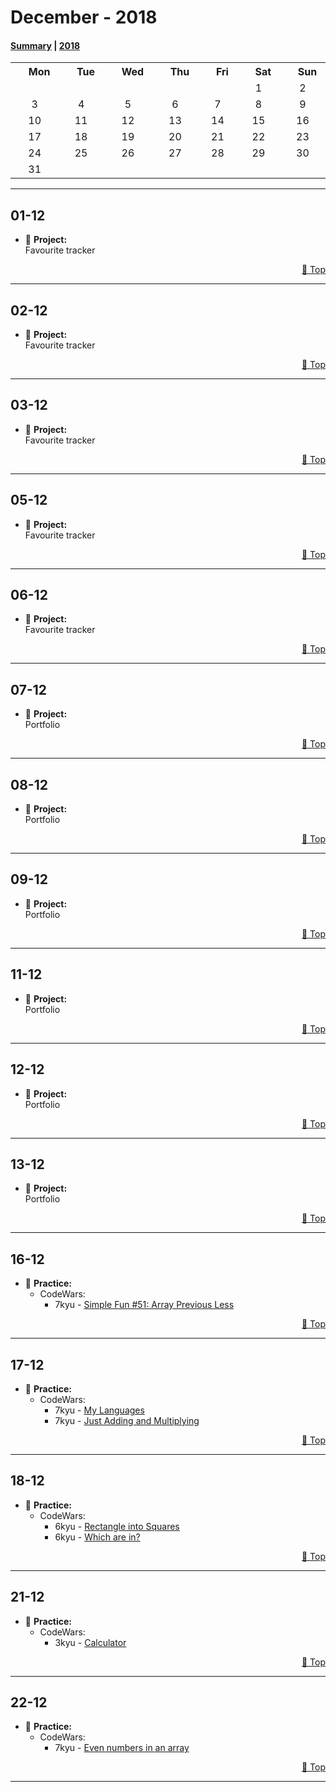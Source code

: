 # December - 2018

#### [Summary](https://github.com/jpacsai/LearningPath/blob/master/Daily-log/December/README.md) | [2018](https://github.com/jpacsai/LearningPath/blob/master/Daily-log/README.md)

<table align="center">
        <tr>
            <th><img width=15/>Mon<img width=15/></th>
            <th><img width=15/>Tue<img width=15/></th> 
            <th><img width=15/>Wed<img width=15/></th>
            <th><img width=15/>Thu<img width=15/></th>
            <th><img width=15/>Fri<img width=15/></th>
            <th><img width=15/>Sat<img width=15/></th>
            <th><img width=15/>Sun<img width=15/></th>
        </tr>
        <tr>
            <td></td>
            <td></td>
            <td></td>
            <td></td>
            <td></td>
            <td align="center">1</td>
            <td align="center">2</td>
        </tr>
        <tr>
            <td align="center">3</td>
            <td align="center">4</td>
            <td align="center">5</td>
            <td align="center">6</td>
            <td align="center">7</td>
            <td align="center">8</td>
            <td align="center">9</td>
        </tr>
        <tr>
            <td align="center">10</td>
            <td align="center">11</td>
            <td align="center">12</td>
            <td align="center">13</td>
            <td align="center">14</td>
            <td align="center">15</td>
            <td align="center">16</td>
        </tr>
        <tr>
            <td align="center">17</td>
            <td align="center">18</td>
            <td align="center">19</td>
            <td align="center">20</td>
            <td align="center">21</td>
            <td align="center">22</td>
            <td align="center">23</td>
        </tr>
        <tr>
            <td align="center">24</td>
            <td align="center">25</td>
            <td align="center">26</td>
            <td align="center">27</td>
            <td align="center">28</td>
            <td align="center">29</td>
            <td align="center">30</td>
        </tr>
        <tr>
            <td align="center">31</td>
            <td></td>
            <td></td>
            <td></td>
            <td></td>
            <td></td>
            <td></td>
        </tr>
</table>

<!--
Template:
## **01-12**  
   - 🔨 **Project:**  
   - 💪 **Practice:**  
   - 📚 **Course:**  
   - 📘 **Book:**  
   - 📰 **Article:**  
   - 📺 **Video:**  
   - ⚔️ **Challenge:**  
   - **Comments:**  
      
   <p dir='rtl'> <a href='#december---2018'>Top 🔼</a> </p> 
   
***
-->

***



## **01-12**  
   - 🔨 **Project:**  
       Favourite tracker

<p dir='rtl'> <a href='#december---2018'>Top 🔼</a> </p> 

***
   
## **02-12**  
   - 🔨 **Project:**  
       Favourite tracker


<p dir='rtl'> <a href='#december---2018'>Top 🔼</a> </p> 

***

## **03-12**  
   - 🔨 **Project:**  
       Favourite tracker


<p dir='rtl'> <a href='#december---2018'>Top 🔼</a> </p> 

***

## **05-12**  
   - 🔨 **Project:**  
       Favourite tracker


<p dir='rtl'> <a href='#december---2018'>Top 🔼</a> </p> 

***

## **06-12**  
   - 🔨 **Project:**  
       Favourite tracker


<p dir='rtl'> <a href='#december---2018'>Top 🔼</a> </p> 

***

## **07-12**  
   - 🔨 **Project:**  
       Portfolio


<p dir='rtl'> <a href='#december---2018'>Top 🔼</a> </p> 

***

## **08-12**  
   - 🔨 **Project:**  
       Portfolio

<p dir='rtl'> <a href='#december---2018'>Top 🔼</a> </p> 

***

## **09-12**  
   - 🔨 **Project:**  
       Portfolio

<p dir='rtl'> <a href='#december---2018'>Top 🔼</a> </p> 

***

## **11-12**  
   - 🔨 **Project:**  
       Portfolio
<p dir='rtl'> <a href='#december---2018'>Top 🔼</a> </p> 

***

## **12-12**  
   - 🔨 **Project:**  
       Portfolio

<p dir='rtl'> <a href='#december---2018'>Top 🔼</a> </p> 

***

## **13-12**  
   - 🔨 **Project:**  
       Portfolio

<p dir='rtl'> <a href='#december---2018'>Top 🔼</a> </p> 

***

## **16-12**  
   - 💪 **Practice:** 
       - CodeWars:
           - 7kyu - [Simple Fun #51: Array Previous Less](https://github.com/jpacsai/codeWars/blob/master/7kyu/PrevLess.js)

<p dir='rtl'> <a href='#december---2018'>Top 🔼</a> </p> 

***

## **17-12**  
   - 💪 **Practice:** 
       - CodeWars:
           - 7kyu - [My Languages](https://github.com/jpacsai/codeWars/blob/master/7kyu/MyLangs.js)
           - 7kyu - [Just Adding and Multiplying](https://github.com/jpacsai/codeWars/blob/master/7kyu/JustAddMult.js)

<p dir='rtl'> <a href='#december---2018'>Top 🔼</a> </p> 

***

## **18-12**  
   - 💪 **Practice:** 
       - CodeWars:
           - 6kyu - [Rectangle into Squares](https://github.com/jpacsai/codeWars/blob/master/6kyu/RecToSq.js)
           - 6kyu - [Which are in?](https://github.com/jpacsai/codeWars/blob/master/6kyu/WhichIn.js)

<p dir='rtl'> <a href='#december---2018'>Top 🔼</a> </p> 

***

## **21-12**  
   - 💪 **Practice:** 
       - CodeWars:
           - 3kyu - [Calculator](https://github.com/jpacsai/codeWars/blob/master/3kyu/Calculator.js)

<p dir='rtl'> <a href='#december---2018'>Top 🔼</a> </p> 

***

## **22-12**  
   - 💪 **Practice:** 
       - CodeWars:
           - 7kyu - [Even numbers in an array](https://github.com/jpacsai/codeWars/blob/master/7kyu/EvenNumArr.js)

<p dir='rtl'> <a href='#december---2018'>Top 🔼</a> </p> 

***
